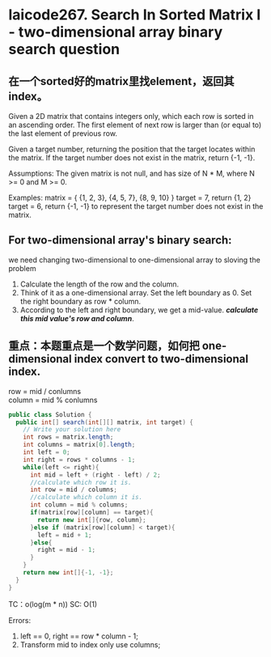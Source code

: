 # laicode267. Search In Sorted Matrix I - two-dimensional array binary search question
## 在一个sorted好的matrix里找element，返回其index。
Given a 2D matrix that contains integers only, which each row is sorted in an ascending order. The first element of next row is larger than (or equal to) the last element of previous row.

Given a target number, returning the position that the target locates within the matrix. If the target number does not exist in the matrix, return {-1, -1}.

Assumptions:
The given matrix is not null, and has size of N * M, where N >= 0 and M >= 0.

Examples:
matrix = { {1, 2, 3}, {4, 5, 7}, {8, 9, 10} }
target = 7, return {1, 2}
target = 6, return {-1, -1} to represent the target number does not exist in the matrix.

## For two-dimensional array's binary search:
we need changing two-dimensional to one-dimensional array to sloving the problem 
1. Calculate the length of the row and the column.
2. Think of it as a one-dimensional array. Set the left boundary as 0. Set the right boundary as row * column.
3. According to the left and right boundary, we get a mid-value. ***calculate this mid value's row and column***.

## 重点：本题重点是一个数学问题，如何把 one-dimensional index convert to two-dimensional index.     
row = mid / conlumns      
column = mid % conlumns     
         
```java
public class Solution {
  public int[] search(int[][] matrix, int target) {
    // Write your solution here
    int rows = matrix.length;
    int columns = matrix[0].length;
    int left = 0;
    int right = rows * columns - 1;
    while(left <= right){
      int mid = left + (right - left) / 2;
      //calculate which row it is.
      int row = mid / columns;
      //calculate which column it is.
      int column = mid % columns;
      if(matrix[row][column] == target){
        return new int[]{row, column};
      }else if (matrix[row][column] < target){
        left = mid + 1;
      }else{
        right = mid - 1;
      }
    }
    return new int[]{-1, -1};
  }
}
```
TC：o(log(m * n))
SC: O(1)

Errors:
1. left == 0, right == row * column - 1;
2. Transform mid to index only use columns; 

